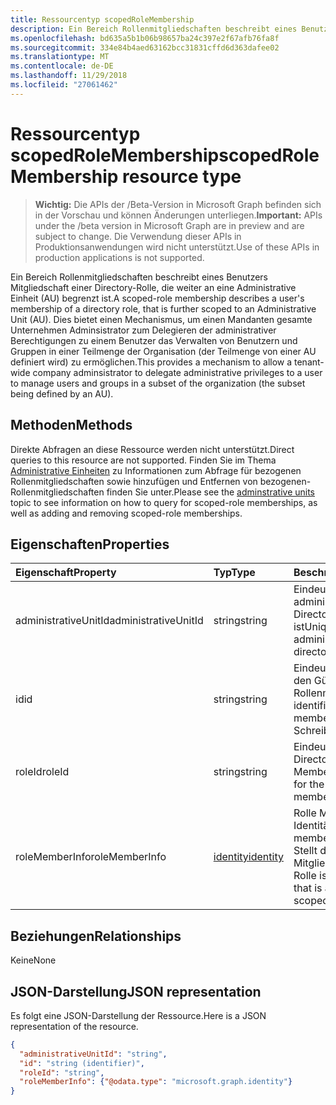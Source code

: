 ```yaml
---
title: Ressourcentyp scopedRoleMembership
description: Ein Bereich Rollenmitgliedschaften beschreibt eines Benutzers Mitgliedschaft einer Directory-Rolle, die weiter an eine Administrative Einheit (AU) begrenzt ist.  Dies bietet einen Mechanismus, um einen Mandanten gesamte Unternehmen Adminsistrator zum Delegieren der administrativer Berechtigungen zu einem Benutzer das Verwalten von Benutzern und Gruppen in einer Teilmenge der Organisation (der Teilmenge von einer AU definiert wird) zu ermöglichen.
ms.openlocfilehash: bd635a5b1b06b98657ba24c397e2f67afb76fa8f
ms.sourcegitcommit: 334e84b4aed63162bcc31831cffd6d363dafee02
ms.translationtype: MT
ms.contentlocale: de-DE
ms.lasthandoff: 11/29/2018
ms.locfileid: "27061462"
---
```

# <a name="scopedrolemembership-resource-type"></a><span data-ttu-id="0ae80-104">Ressourcentyp scopedRoleMembership</span><span class="sxs-lookup"><span data-stu-id="0ae80-104">scopedRoleMembership resource type</span></span>

> <span data-ttu-id="0ae80-105">**Wichtig:** Die APIs der /Beta-Version in Microsoft Graph befinden sich in der Vorschau und können Änderungen unterliegen.</span><span class="sxs-lookup"><span data-stu-id="0ae80-105">**Important:** APIs under the /beta version in Microsoft Graph are in preview and are subject to change.</span></span> <span data-ttu-id="0ae80-106">Die Verwendung dieser APIs in Produktionsanwendungen wird nicht unterstützt.</span><span class="sxs-lookup"><span data-stu-id="0ae80-106">Use of these APIs in production applications is not supported.</span></span>

<span data-ttu-id="0ae80-107">Ein Bereich Rollenmitgliedschaften beschreibt eines Benutzers Mitgliedschaft einer Directory-Rolle, die weiter an eine Administrative Einheit (AU) begrenzt ist.</span><span class="sxs-lookup"><span data-stu-id="0ae80-107">A scoped-role membership describes a user's membership of a directory role, that is further scoped to an Administrative Unit (AU).</span></span>  <span data-ttu-id="0ae80-108">Dies bietet einen Mechanismus, um einen Mandanten gesamte Unternehmen Adminsistrator zum Delegieren der administrativer Berechtigungen zu einem Benutzer das Verwalten von Benutzern und Gruppen in einer Teilmenge der Organisation (der Teilmenge von einer AU definiert wird) zu ermöglichen.</span><span class="sxs-lookup"><span data-stu-id="0ae80-108">This provides a mechanism to allow a tenant-wide company adminsistrator to delegate administrative privileges to a user to manage users and groups in a subset of the organization (the subset being defined by an AU).</span></span>

## <a name="methods"></a><span data-ttu-id="0ae80-109">Methoden</span><span class="sxs-lookup"><span data-stu-id="0ae80-109">Methods</span></span>
<span data-ttu-id="0ae80-110">Direkte Abfragen an diese Ressource werden nicht unterstützt.</span><span class="sxs-lookup"><span data-stu-id="0ae80-110">Direct queries to this resource are not supported.</span></span>  <span data-ttu-id="0ae80-111">Finden Sie im Thema [Administrative Einheiten](administrativeunit.md) zu Informationen zum Abfrage für bezogenen Rollenmitgliedschaften sowie hinzufügen und Entfernen von bezogenen-Rollenmitgliedschaften finden Sie unter.</span><span class="sxs-lookup"><span data-stu-id="0ae80-111">Please see the [adminstrative units](administrativeunit.md) topic to see information on how to query for scoped-role memberships, as well as adding and removing scoped-role memberships.</span></span> 

## <a name="properties"></a><span data-ttu-id="0ae80-112">Eigenschaften</span><span class="sxs-lookup"><span data-stu-id="0ae80-112">Properties</span></span>
| <span data-ttu-id="0ae80-113">Eigenschaft</span><span class="sxs-lookup"><span data-stu-id="0ae80-113">Property</span></span>   | <span data-ttu-id="0ae80-114">Typ</span><span class="sxs-lookup"><span data-stu-id="0ae80-114">Type</span></span> | <span data-ttu-id="0ae80-115">Beschreibung</span><span class="sxs-lookup"><span data-stu-id="0ae80-115">Description</span></span> |
|:---------------|:--------|:----------|
|<span data-ttu-id="0ae80-116">administrativeUnitId</span><span class="sxs-lookup"><span data-stu-id="0ae80-116">administrativeUnitId</span></span>|<span data-ttu-id="0ae80-117">string</span><span class="sxs-lookup"><span data-stu-id="0ae80-117">string</span></span>|<span data-ttu-id="0ae80-118">Eindeutiger Bezeichner für die administrative Einheit, der die Directory-Rolle zugeordnet ist</span><span class="sxs-lookup"><span data-stu-id="0ae80-118">Unique identifier for the administrative unit that the directory role is scoped to</span></span>|
|<span data-ttu-id="0ae80-119">id</span><span class="sxs-lookup"><span data-stu-id="0ae80-119">id</span></span>|<span data-ttu-id="0ae80-120">string</span><span class="sxs-lookup"><span data-stu-id="0ae80-120">string</span></span>| <span data-ttu-id="0ae80-121">Eindeutiger Bezeichner für den Gültigkeitsbereich Rollenmitgliedschaften.</span><span class="sxs-lookup"><span data-stu-id="0ae80-121">Unique identifier for the scoped-role membership.</span></span> <span data-ttu-id="0ae80-122">Schreibgeschützt.</span><span class="sxs-lookup"><span data-stu-id="0ae80-122">Read-only.</span></span>|
|<span data-ttu-id="0ae80-123">roleId</span><span class="sxs-lookup"><span data-stu-id="0ae80-123">roleId</span></span>|<span data-ttu-id="0ae80-124">string</span><span class="sxs-lookup"><span data-stu-id="0ae80-124">string</span></span>| <span data-ttu-id="0ae80-125">Eindeutiger Bezeichner für die Directory-Rolle, der in der Member ist.</span><span class="sxs-lookup"><span data-stu-id="0ae80-125">Unique identifier for the directory role that the member is in.</span></span>|
|<span data-ttu-id="0ae80-126">roleMemberInfo</span><span class="sxs-lookup"><span data-stu-id="0ae80-126">roleMemberInfo</span></span>|[<span data-ttu-id="0ae80-127">identity</span><span class="sxs-lookup"><span data-stu-id="0ae80-127">identity</span></span>](identity.md)| <span data-ttu-id="0ae80-128">Rolle Mitglied Identitätsinformationen.</span><span class="sxs-lookup"><span data-stu-id="0ae80-128">Role member identity information.</span></span> <span data-ttu-id="0ae80-129">Stellt den Benutzer, der Mitglied dieser bezogenen-Rolle ist.</span><span class="sxs-lookup"><span data-stu-id="0ae80-129">Represents the user that is a member of this scoped-role.</span></span>|

## <a name="relationships"></a><span data-ttu-id="0ae80-130">Beziehungen</span><span class="sxs-lookup"><span data-stu-id="0ae80-130">Relationships</span></span>
<span data-ttu-id="0ae80-131">Keine</span><span class="sxs-lookup"><span data-stu-id="0ae80-131">None</span></span>


## <a name="json-representation"></a><span data-ttu-id="0ae80-132">JSON-Darstellung</span><span class="sxs-lookup"><span data-stu-id="0ae80-132">JSON representation</span></span>

<span data-ttu-id="0ae80-133">Es folgt eine JSON-Darstellung der Ressource.</span><span class="sxs-lookup"><span data-stu-id="0ae80-133">Here is a JSON representation of the resource.</span></span>

<!-- {
  "blockType": "resource",
  "optionalProperties": [

  ],
  "@odata.type": "microsoft.graph.scopedrolemembership"
}-->

```json
{
  "administrativeUnitId": "string",
  "id": "string (identifier)",
  "roleId": "string",
  "roleMemberInfo": {"@odata.type": "microsoft.graph.identity"}
}

```

<!-- uuid: 8fcb5dbc-d5aa-4681-8e31-b001d5168d79
2015-10-25 14:57:30 UTC -->
<!-- {
  "type": "#page.annotation",
  "description": "scopedRoleMembership resource",
  "keywords": "",
  "section": "documentation",
  "tocPath": ""
}-->